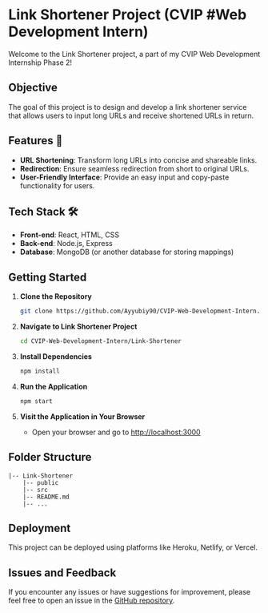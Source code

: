 # Link Shortener Project (CVIP #Web Development Intern)

Welcome to the Link Shortener project, a part of my CVIP Web Development Internship Phase 2!

## Objective

The goal of this project is to design and develop a link shortener service that allows users to input long URLs and receive shortened URLs in return.

## Features 🌟

- **URL Shortening**: Transform long URLs into concise and shareable links.
- **Redirection**: Ensure seamless redirection from short to original URLs.
- **User-Friendly Interface**: Provide an easy input and copy-paste functionality for users.

## Tech Stack 🛠

- **Front-end**: React, HTML, CSS
- **Back-end**: Node.js, Express
- **Database**: MongoDB (or another database for storing mappings)

## Getting Started

1. **Clone the Repository**
   ```bash
   git clone https://github.com/Ayyubiy90/CVIP-Web-Development-Intern.git
   ```

2. **Navigate to Link Shortener Project**
   ```bash
   cd CVIP-Web-Development-Intern/Link-Shortener
   ```

3. **Install Dependencies**
   ```bash
   npm install
   ```

4. **Run the Application**
   ```bash
   npm start
   ```

5. **Visit the Application in Your Browser**
   - Open your browser and go to [http://localhost:3000](http://localhost:3000)

## Folder Structure

```
|-- Link-Shortener
    |-- public
    |-- src
    |-- README.md
    |-- ...
```

## Deployment

This project can be deployed using platforms like Heroku, Netlify, or Vercel.

## Issues and Feedback

If you encounter any issues or have suggestions for improvement, please feel free to open an issue in the [GitHub repository](https://github.com/Ayyubiy90/CVIP-Web-Development-Intern/issues).